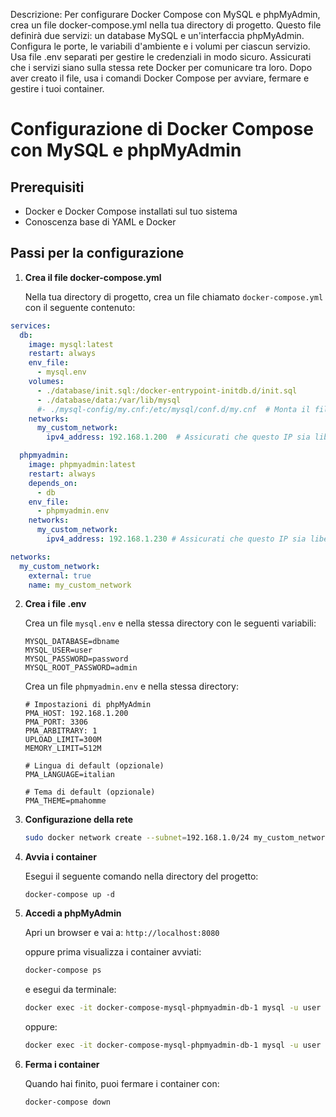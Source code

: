 
Descrizione:
Per configurare Docker Compose con MySQL e phpMyAdmin, crea un file docker-compose.yml nella tua directory di progetto. Questo file definirà due servizi: un database MySQL e un'interfaccia phpMyAdmin. Configura le porte, le variabili d'ambiente e i volumi per ciascun servizio. Usa file .env separati per gestire le credenziali in modo sicuro. Assicurati che i servizi siano sulla stessa rete Docker per comunicare tra loro. Dopo aver creato il file, usa i comandi Docker Compose per avviare, fermare e gestire i tuoi container.


# Configurazione di Docker Compose con MySQL e phpMyAdmin

## Prerequisiti

-   Docker e Docker Compose installati sul tuo sistema
-   Conoscenza base di YAML e Docker

## Passi per la configurazione

1. **Crea il file docker-compose.yml**

    Nella tua directory di progetto, crea un file chiamato `docker-compose.yml` con il seguente contenuto:

```yaml
services:
  db:
    image: mysql:latest
    restart: always
    env_file:
      - mysql.env
    volumes:
      - ./database/init.sql:/docker-entrypoint-initdb.d/init.sql
      - ./database/data:/var/lib/mysql
      #- ./mysql-config/my.cnf:/etc/mysql/conf.d/my.cnf  # Monta il file di configurazione custom
    networks:
      my_custom_network:
        ipv4_address: 192.168.1.200  # Assicurati che questo IP sia libero nella tua rete

  phpmyadmin:
    image: phpmyadmin:latest
    restart: always
    depends_on:
      - db
    env_file:
      - phpmyadmin.env
    networks:
      my_custom_network:
        ipv4_address: 192.168.1.230 # Assicurati che questo IP sia libero nella tua rete

networks:
  my_custom_network:
    external: true
    name: my_custom_network
```

2. **Crea i file .env**

    Crea un file `mysql.env` e nella stessa directory con le seguenti variabili:

    ```
    MYSQL_DATABASE=dbname
    MYSQL_USER=user
    MYSQL_PASSWORD=password
    MYSQL_ROOT_PASSWORD=admin
    ```

    Crea un file `phpmyadmin.env` e nella stessa directory:

    ```
    # Impostazioni di phpMyAdmin
    PMA_HOST: 192.168.1.200
    PMA_PORT: 3306
    PMA_ARBITRARY: 1
    UPLOAD_LIMIT=300M
    MEMORY_LIMIT=512M

    # Lingua di default (opzionale)
    PMA_LANGUAGE=italian

    # Tema di default (opzionale)
    PMA_THEME=pmahomme
    ```

3. **Configurazione della rete**
    ```bash
    sudo docker network create --subnet=192.168.1.0/24 my_custom_network

    ```

4. **Avvia i container**

    Esegui il seguente comando nella directory del progetto:

    ```
    docker-compose up -d
    ```

5. **Accedi a phpMyAdmin**

    Apri un browser e vai a: `http://localhost:8080`  

    oppure prima visualizza i container avviati:

    ```bash
    docker-compose ps
    ```

    e esegui da terminale:

    ```bash
    docker exec -it docker-compose-mysql-phpmyadmin-db-1 mysql -u user -p
    ```

    oppure:

    ```bash
    docker exec -it docker-compose-mysql-phpmyadmin-db-1 mysql -u user -p -h <indirizzo_IP>

    ```

6. **Ferma i container**

    Quando hai finito, puoi fermare i container con:

    ```
    docker-compose down
    ```
